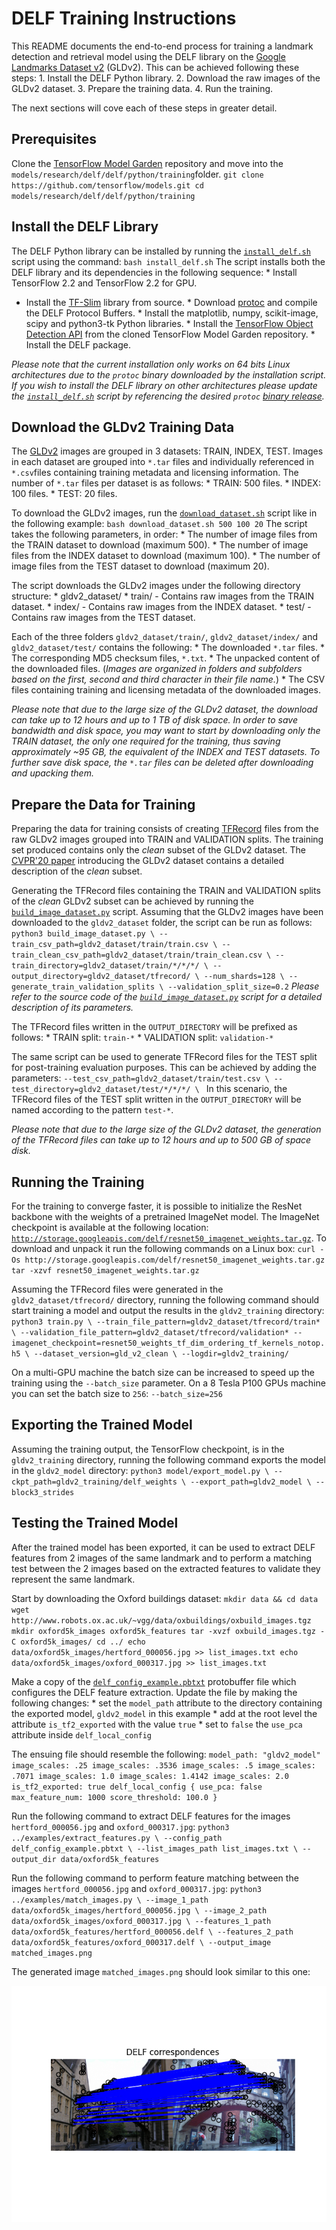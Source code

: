 # DELF Training Instructions

This README documents the end-to-end process for training a landmark detection
and retrieval model using the DELF library on the
[Google Landmarks Dataset v2](https://github.com/cvdfoundation/google-landmark)
(GLDv2). This can be achieved following these steps: 1. Install the DELF Python
library. 2. Download the raw images of the GLDv2 dataset. 3. Prepare the
training data. 4. Run the training.

The next sections will cove each of these steps in greater detail.

## Prerequisites

Clone the [TensorFlow Model Garden](https://github.com/tensorflow/models)
repository and move into the `models/research/delf/delf/python/training`folder.
`git clone https://github.com/tensorflow/models.git cd
models/research/delf/delf/python/training`

## Install the DELF Library

The DELF Python library can be installed by running the
[`install_delf.sh`](./install_delf.sh) script using the command: `bash
install_delf.sh` The script installs both the DELF library and its dependencies
in the following sequence: * Install TensorFlow 2.2 and TensorFlow 2.2 for GPU.
* Install the [TF-Slim](https://github.com/google-research/tf-slim) library from
source. * Download [protoc](https://github.com/protocolbuffers/protobuf) and
compile the DELF Protocol Buffers. * Install the matplotlib, numpy,
scikit-image, scipy and python3-tk Python libraries. * Install the
[TensorFlow Object Detection API](https://github.com/tensorflow/models/tree/master/research/object_detection)
from the cloned TensorFlow Model Garden repository. * Install the DELF package.

*Please note that the current installation only works on 64 bits Linux
architectures due to the `protoc` binary downloaded by the installation script.
If you wish to install the DELF library on other architectures please update the
[`install_delf.sh`](./install_delf.sh) script by referencing the desired
`protoc`
[binary release](https://github.com/protocolbuffers/protobuf/releases).*

## Download the GLDv2 Training Data

The [GLDv2](https://github.com/cvdfoundation/google-landmark) images are grouped
in 3 datasets: TRAIN, INDEX, TEST. Images in each dataset are grouped into
`*.tar` files and individually referenced in `*.csv`files containing training
metadata and licensing information. The number of `*.tar` files per dataset is
as follows: * TRAIN: 500 files. * INDEX: 100 files. * TEST: 20 files.

To download the GLDv2 images, run the
[`download_dataset.sh`](./download_dataset.sh) script like in the following
example: `bash download_dataset.sh 500 100 20` The script takes the following
parameters, in order: * The number of image files from the TRAIN dataset to
download (maximum 500). * The number of image files from the INDEX dataset to
download (maximum 100). * The number of image files from the TEST dataset to
download (maximum 20).

The script downloads the GLDv2 images under the following directory structure: *
gldv2_dataset/ * train/ - Contains raw images from the TRAIN dataset. * index/ -
Contains raw images from the INDEX dataset. * test/ - Contains raw images from
the TEST dataset.

Each of the three folders `gldv2_dataset/train/`, `gldv2_dataset/index/` and
`gldv2_dataset/test/` contains the following: * The downloaded `*.tar` files. *
The corresponding MD5 checksum files, `*.txt`. * The unpacked content of the
downloaded files. (*Images are organized in folders and subfolders based on the
first, second and third character in their file name.*) * The CSV files
containing training and licensing metadata of the downloaded images.

*Please note that due to the large size of the GLDv2 dataset, the download can
take up to 12 hours and up to 1 TB of disk space. In order to save bandwidth and
disk space, you may want to start by downloading only the TRAIN dataset, the
only one required for the training, thus saving approximately ~95 GB, the
equivalent of the INDEX and TEST datasets. To further save disk space, the
`*.tar` files can be deleted after downloading and upacking them.*

## Prepare the Data for Training

Preparing the data for training consists of creating
[TFRecord](https://www.tensorflow.org/tutorials/load_data/tfrecord) files from
the raw GLDv2 images grouped into TRAIN and VALIDATION splits. The training set
produced contains only the *clean* subset of the GLDv2 dataset. The
[CVPR'20 paper](https://arxiv.org/abs/2004.01804) introducing the GLDv2 dataset
contains a detailed description of the *clean* subset.

Generating the TFRecord files containing the TRAIN and VALIDATION splits of the
*clean* GLDv2 subset can be achieved by running the
[`build_image_dataset.py`](./build_image_dataset.py) script. Assuming that the
GLDv2 images have been downloaded to the `gldv2_dataset` folder, the script can
be run as follows: `python3 build_image_dataset.py \
--train_csv_path=gldv2_dataset/train/train.csv \
--train_clean_csv_path=gldv2_dataset/train/train_clean.csv \
--train_directory=gldv2_dataset/train/*/*/*/ \
--output_directory=gldv2_dataset/tfrecord/ \ --num_shards=128 \
--generate_train_validation_splits \ --validation_split_size=0.2` *Please refer
to the source code of the [`build_image_dataset.py`](./build_image_dataset.py)
script for a detailed description of its parameters.*

The TFRecord files written in the `OUTPUT_DIRECTORY` will be prefixed as
follows: * TRAIN split: `train-*` * VALIDATION split: `validation-*`

The same script can be used to generate TFRecord files for the TEST split for
post-training evaluation purposes. This can be achieved by adding the
parameters: `--test_csv_path=gldv2_dataset/train/test.csv \
--test_directory=gldv2_dataset/test/*/*/*/ \ ` In this scenario, the TFRecord
files of the TEST split written in the `OUTPUT_DIRECTORY` will be named
according to the pattern `test-*`.

*Please note that due to the large size of the GLDv2 dataset, the generation of
the TFRecord files can take up to 12 hours and up to 500 GB of space disk.*

## Running the Training

For the training to converge faster, it is possible to initialize the ResNet
backbone with the weights of a pretrained ImageNet model. The ImageNet
checkpoint is available at the following location:
[`http://storage.googleapis.com/delf/resnet50_imagenet_weights.tar.gz`](http://storage.googleapis.com/delf/resnet50_imagenet_weights.tar.gz).
To download and unpack it run the following commands on a Linux box: `curl -Os
http://storage.googleapis.com/delf/resnet50_imagenet_weights.tar.gz tar -xzvf
resnet50_imagenet_weights.tar.gz`

Assuming the TFRecord files were generated in the `gldv2_dataset/tfrecord/`
directory, running the following command should start training a model and
output the results in the `gldv2_training` directory: `python3 train.py \
--train_file_pattern=gldv2_dataset/tfrecord/train* \
--validation_file_pattern=gldv2_dataset/tfrecord/validation*
--imagenet_checkpoint=resnet50_weights_tf_dim_ordering_tf_kernels_notop.h5 \
--dataset_version=gld_v2_clean \ --logdir=gldv2_training/`

On a multi-GPU machine the batch size can be increased to speed up the training
using the `--batch_size` parameter. On a 8 Tesla P100 GPUs machine you can set
the batch size to `256`: `--batch_size=256`

## Exporting the Trained Model

Assuming the training output, the TensorFlow checkpoint, is in the
`gldv2_training` directory, running the following command exports the model in
the `gldv2_model` directory: `python3 model/export_model.py \
--ckpt_path=gldv2_training/delf_weights \ --export_path=gldv2_model \
--block3_strides`

## Testing the Trained Model

After the trained model has been exported, it can be used to extract DELF
features from 2 images of the same landmark and to perform a matching test
between the 2 images based on the extracted features to validate they represent
the same landmark.

Start by downloading the Oxford buildings dataset: `mkdir data && cd data wget
http://www.robots.ox.ac.uk/~vgg/data/oxbuildings/oxbuild_images.tgz mkdir
oxford5k_images oxford5k_features tar -xvzf oxbuild_images.tgz -C
oxford5k_images/ cd ../ echo data/oxford5k_images/hertford_000056.jpg >>
list_images.txt echo data/oxford5k_images/oxford_000317.jpg >> list_images.txt`

Make a copy of the
[`delf_config_example.pbtxt`](../examples/delf_config_example.pbtxt) protobuffer
file which configures the DELF feature extraction. Update the file by making the
following changes: * set the `model_path` attribute to the directory containing
the exported model, `gldv2_model` in this example * add at the root level the
attribute `is_tf2_exported` with the value `true` * set to `false` the `use_pca`
attribute inside `delf_local_config`

The ensuing file should resemble the following: `model_path: "gldv2_model"
image_scales: .25 image_scales: .3536 image_scales: .5 image_scales: .7071
image_scales: 1.0 image_scales: 1.4142 image_scales: 2.0 is_tf2_exported: true
delf_local_config { use_pca: false max_feature_num: 1000 score_threshold: 100.0
}`

Run the following command to extract DELF features for the images
`hertford_000056.jpg` and `oxford_000317.jpg`: `python3
../examples/extract_features.py \ --config_path delf_config_example.pbtxt \
--list_images_path list_images.txt \ --output_dir data/oxford5k_features`

Run the following command to perform feature matching between the images
`hertford_000056.jpg` and `oxford_000317.jpg`: `python3
../examples/match_images.py \ --image_1_path
data/oxford5k_images/hertford_000056.jpg \ --image_2_path
data/oxford5k_images/oxford_000317.jpg \ --features_1_path
data/oxford5k_features/hertford_000056.delf \ --features_2_path
data/oxford5k_features/oxford_000317.delf \ --output_image matched_images.png`

The generated image `matched_images.png` should look similar to this one:

![MatchedImagesDemo](./matched_images_demo.png)
